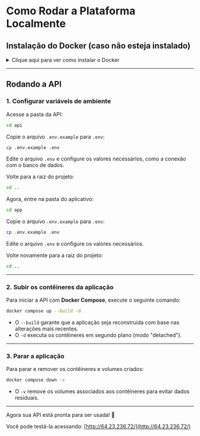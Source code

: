 # Como Rodar a Plataforma Localmente

## **Instalação do Docker** (caso não esteja instalado)

<details>
  <summary>Clique aqui para ver como instalar o Docker</summary>

### **Linux**

#### **1. Configurar o repositório do Docker**

Execute os seguintes comandos no terminal:

```sh
# Atualizar pacotes e instalar dependências necessárias
sudo apt-get update
sudo apt-get install ca-certificates curl

# Criar diretório para armazenar a chave do repositório
sudo install -m 0755 -d /etc/apt/keyrings

# Adicionar a chave GPG oficial do Docker
sudo curl -fsSL https://download.docker.com/linux/ubuntu/gpg -o /etc/apt/keyrings/docker.asc
sudo chmod a+r /etc/apt/keyrings/docker.asc

# Adicionar o repositório do Docker à lista de fontes do Apt
echo \
  "deb [arch=$(dpkg --print-architecture) signed-by=/etc/apt/keyrings/docker.asc] https://download.docker.com/linux/ubuntu \
  $(. /etc/os-release && echo "${UBUNTU_CODENAME:-$VERSION_CODENAME}") stable" | \
  sudo tee /etc/apt/sources.list.d/docker.list > /dev/null

# Atualizar pacotes novamente
sudo apt-get update
```

#### **2. Instalar o Docker**
Para instalar a versão mais recente do Docker, execute:

```sh
sudo apt-get install docker-ce docker-ce-cli containerd.io docker-buildx-plugin docker-compose-plugin
```

Verifique se a instalação foi bem-sucedida:
```sh
sudo docker run hello-world
```

#### **3. Executar Docker sem sudo**

Para permitir o uso do Docker sem precisar de `sudo`, siga os passos abaixo:

```sh
# Criar o grupo docker
sudo groupadd docker

# Adicionar seu usuário ao grupo docker
sudo usermod -aG docker $USER
```

Agora, saia da sessão e faça login novamente para aplicar as mudanças.

Se estiver rodando o Linux em uma máquina virtual, pode ser necessário reiniciar a VM.

Caso queira aplicar as mudanças imediatamente sem reiniciar, execute:

```sh
newgrp docker
```

Para testar se o Docker pode ser executado sem `sudo`:

```sh
docker run hello-world
```

### **Windows**

Baixe e instale o **Docker Desktop**:
[Download Docker para Windows](https://www.docker.com/products/docker-desktop/)

Após a instalação, reinicie o computador e verifique a versão:
```sh
docker --version
```

### **MacOS**

Baixe e instale o **Docker Desktop**:
[Download Docker para Mac](https://www.docker.com/products/docker-desktop/)

Após a instalação, verifique a versão:
```sh
docker --version
```
</details>

---

## **Rodando a API**

### **1. Configurar variáveis de ambiente**

Acesse a pasta da API:
```sh
cd api
```
Copie o arquivo `.env.example` para `.env`:
```sh
cp .env.example .env
```
Edite o arquivo `.env` e configure os valores necessários, como a conexão com o banco de dados.

Volte para a raiz do projeto:
```sh
cd ..
```
Agora, entre na pasta do aplicativo:
```sh
cd app
```
Copie o arquivo `.env.example` para `.env`:
```sh
cp .env.example .env
```
Edite o arquivo `.env` e configure os valores necessários.

Volte novamente para a raiz do projeto:
```sh
cd ..
```

---

### **2. Subir os contêineres da aplicação**
Para iniciar a API com **Docker Compose**, execute o seguinte comando:
```sh
docker compose up --build -d
```
- O `--build` garante que a aplicação seja reconstruída com base nas alterações mais recentes.
- O `-d` executa os contêineres em segundo plano (modo "detached").

---

### **3. Parar a aplicação**
Para parar e remover os contêineres e volumes criados:
```sh
docker compose down -v
```
- O `-v` remove os volumes associados aos contêineres para evitar dados residuais.

---

Agora sua API está pronta para ser usada! 🚀

Você pode testá-la acessando: [http://64.23.236.72/](http://64.23.236.72/)

